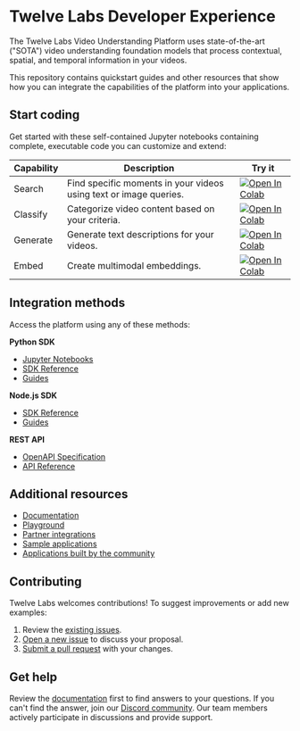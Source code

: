<!-- TODO: Add a banner -->
# Twelve Labs Developer Experience
The Twelve Labs Video Understanding Platform uses state-of-the-art ("SOTA") video understanding foundation models that process contextual, spatial, and temporal information in your videos. 

This repository contains quickstart guides and other resources that show how you can integrate the capabilities of the platform into your applications.

## Start coding

Get started with these self-contained Jupyter notebooks containing complete, executable code you can customize and extend:

| Capability | Description | Try it |
|------|-------------|---------|
| Search | Find specific moments in your videos using text or image queries.| [![Open In Colab](https://colab.research.google.com/assets/colab-badge.svg)](./quickstarts/TwelveLabs_Quickstart_Search.ipynb) |
| Classify | Categorize video content based on your criteria. | [![Open In Colab](https://colab.research.google.com/assets/colab-badge.svg)](./quickstarts/TwelveLabs_Quickstart_Classify.ipynb) |
| Generate | Generate text descriptions for your videos. | [![Open In Colab](https://colab.research.google.com/assets/colab-badge.svg)](./quickstarts/TwelveLabs_Quickstart_Generate.ipynb) |
| Embed | Create multimodal embeddings. | [![Open In Colab](https://colab.research.google.com/assets/colab-badge.svg)](./quickstarts/TwelveLabs_Quickstart_Embeddings.ipynb) |

<!-- TODO: Extract video data -->
<!-- TODO: Image queries -->

## Integration methods 

Access the platform using any of these methods:

**Python SDK**
- [Jupyter Notebooks](./quickstarts)
- [SDK Reference](https://docs.twelvelabs.io/reference/python-sdk)
- [Guides](https://docs.twelvelabs.io/)

**Node.js SDK**
- [SDK Reference](https://docs.twelvelabs.io/reference/node-js-sd)
- [Guides](https://docs.twelvelabs.io/)

**REST API**
- [OpenAPI Specification](./api-spec/openapi-1.2.yaml)
- [API Reference](https://docs.twelvelabs.io/reference/api-reference)


## Additional resources 
- [Documentation](https://docs.twelvelabs.io/)
- [Playground](https://playground.twelvelabs.io/)
- [Partner integrations](https://docs.twelvelabs.io/docs/partner-integrations)
- [Sample applications](https://docs.twelvelabs.io/docs/sample-applications)
- [Applications built by the community](https://docs.twelvelabs.io/docs/from-the-community)

## Contributing
Twelve Labs welcomes contributions! To suggest improvements or add new examples:
1. Review the [existing issues](https://github.com/twelvelabs-io/twelvelabs-developer-experience/issues).
2. [Open a new issue](https://github.com/twelvelabs-io/twelvelabs-developer-experience/issues/new) to discuss your proposal.
3. [Submit a pull request](https://github.com/twelvelabs-io/twelvelabs-developer-experience/pulls) with your changes.

## Get help
Review the [documentation](https://docs.twelvelabs.io) first to find answers to your questions. If you can't find the answer, join our [Discord community](https://discord.com/invite/Sh6BRfakJa). Our team members actively participate in discussions and provide support.


